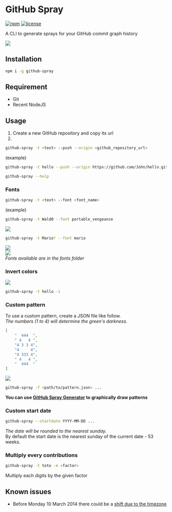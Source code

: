 # GitHub Spray
[![npm](https://img.shields.io/npm/v/github-spray.svg)](https://www.npmjs.com/package/github-spray)
[![license](https://img.shields.io/github/license/annihil/github-spray.svg)]()

A CLI to generate sprays for your GitHub commit graph history

![](https://i.imgur.com/Of8MjPj.gif)

## Installation

```sh
npm i -g github-spray
```

## Requirement

- Git
- Recent NodeJS

## Usage

1. Create a new GitHub repository and copy its url
2. 
```sh
github-spray -t <text> --push --origin <github_repository_url>
```
(example)
```sh
github-spray -t hello --push --origin https://github.com/John/hello.git
```

```sh
github-spray --help
```

### Fonts
```sh
github-spray -t <text> --font <font_name>
```
(example)
```sh
github-spray -t Wald0 --font portable_vengeance
```
![](https://i.imgur.com/iF2xwwU.png)  
```sh
github-spray -t Mario? --font mario
```
![](https://i.imgur.com/0P8Dmrn.png)  
![](https://i.imgur.com/A76n04M.gif)  
*Fonts available are in the fonts folder*

### Invert colors
![](https://i.imgur.com/328VRba.png)
```sh
github-spray -t hello -i
```

### Custom pattern

To use a custom pattern, create a JSON file like follow.  
*The numbers (1 to 4) will determine the green's darkness.*
```json
[
    "  444  ",
    " 4   4 ",
    "4 3 3 4",
    "4     4",
    "4 333 4",
    " 4   4 ",
    "  444  "
]
```
![](https://i.imgur.com/sZDSnFH.png)
```sh
github-spray -f <path/to/pattern.json> ...
```

**You can use [GitHub Spray Generator](https://annihil.github.io/github-spray-generator/) to graphically draw patterns**

### Custom start date
```sh
github-spray --startdate YYYY-MM-DD ...
```
*The date will be rounded to the nearest sunday.*  
By default the start date is the nearest sunday of the current date - 53 weeks.

### Multiply every contributions
```sh
github-spray -t toto -m <factor>
```
Multiply each digits by the given factor

## Known issues
- Before Monday 10 March 2014 there could be a [shift due to the timezone](https://github.blog/2014-03-07-timezone-aware-contribution-graphs/)
